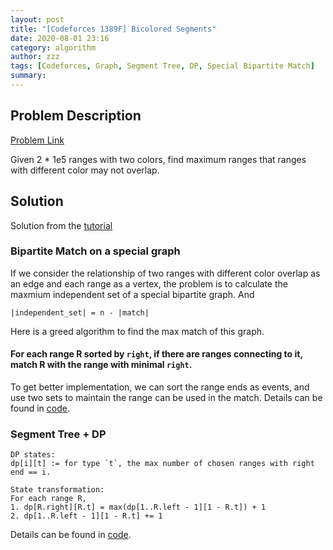 ```yaml
---
layout: post
title: "[Codeforces 1389F] Bicolored Segments"
date: 2020-08-01 23:16
category: algorithm
author: zzz
tags: [Codeforces, Graph, Segment Tree, DP, Special Bipartite Match]
summary:
---
```


## Problem Description
[Problem Link](https://codeforces.com/problemset/problem/1389/F)

Given 2 * 1e5 ranges with two colors, find maximum ranges that ranges with different color may not overlap.

## Solution

Solution from the [tutorial](https://codeforces.com/blog/entry/80809)

### Bipartite Match on a special graph

If we consider the relationship of two ranges with different color overlap as an edge and each range as a vertex, the problem is to calculate the maxmium independent set of a special bipartite graph. And 
```
|independent_set| = n - |match|
```

Here is a greed algorithm to find the max match of this graph.

#### For each range R sorted by `right`, if there are ranges connecting to it, match R with the range with minimal `right`.

To get better implementation, we can sort the range ends as events, and use two sets to maintain the range can be used in the match. Details can be found in [code](https://codeforces.com/contest/1389/submission/88696078).

### Segment Tree + DP


```
DP states:
dp[i][t] := for type `t`, the max number of chosen ranges with right end == i.

State transformation:
For each range R,
1. dp[R.right][R.t] = max(dp[1..R.left - 1][1 - R.t]) + 1
2. dp[1..R.left - 1][1 - R.t] += 1
```

Details can be found in [code](https://codeforces.com/contest/1389/submission/88706312).